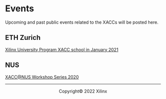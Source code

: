 # Events

Upcoming and past public events related to the XACCs will be posted here. 

## ETH Zurich

[Xilinx University Program XACC school in January 2021](xup_ethxacc_school_2021.md)

## NUS

[XACC@NUS Workshop Series 2020](https://xaccnus.github.io/)


---------------------------------------
<p align="center">Copyright&copy; 2022 Xilinx</p>